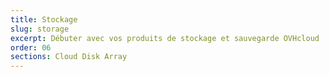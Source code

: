 ```yaml
---
title: Stockage
slug: storage
excerpt: Débuter avec vos produits de stockage et sauvegarde OVHcloud
order: 06
sections: Cloud Disk Array
---
```

